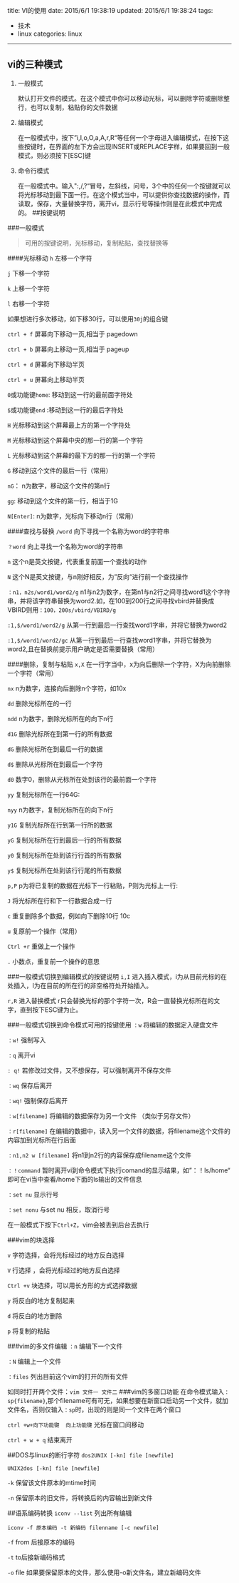 title: VI的使用
date: 2015/6/1 19:38:19 
updated: 2015/6/1 19:38:24 
tags: 
- 技术
- linux
categories: linux
---
## vi的三种模式
1. 一般模式
	
	默认打开文件的模式。在这个模式中你可以移动光标，可以删除字符或删除整行，也可以复制，粘贴你的文件数据
2. 编辑模式
	
	在一般模式中，按下”i,I,o,O,a,A,r,R“等任何一个字母进入编辑模式，在按下这些按键时，在界面的左下方会出现INSERT或REPLACE字样，如果要回到一般模式，则必须按下[ESC]键
3. 命令行模式

	在一般模式中。输入":,/,?“冒号，左斜线，问号，3个中的任何一个按键就可以将光标移动到最下面一行。在这个模式当中，可以提供你查找数据的操作，而读取，保存，大量替换字符，离开vi，显示行号等操作则是在此模式中完成的。
##按键说明

###一般模式
>可用的按键说明，光标移动，复制粘贴，查找替换等

####光标移动
`h`  左移一个字符

`j`  下移一个字符

`k`  上移一个字符

`l`  右移一个字符

如果想进行多次移动，如下移30行，可以使用`30j`的组合键

`ctrl + f` 屏幕向下移动一页,相当于 pagedown

`ctrl + b` 屏幕向上移动一页,相当于 pageup

`ctrl + d` 屏幕向下移动半页

`ctrl + u` 屏幕向上移动半页

`0`或功能键`home`: 移动到这一行的最前面字符处

`$`或功能键`end` :移动到这一行的最后字符处

`H`  光标移动到这个屏幕最上方的第一个字符处

`M`  光标移动到这个屏幕中央的那一行的第一个字符

`L`  光标移动到这个屏幕的最下方的那一行的第一个字符

`G`  移动到这个文件的最后一行（常用）

`nG`： n为数字，移动这个文件的第n行

`gg`: 移动到这个文件的第一行，相当于1G

`N[Enter]`: n为数字，光标向下移动n行（常用）

####查找与替换
`/word` 向下寻找一个名称为word的字符串

`？word` 向上寻找一个名称为word的字符串

`n` 这个n是英文按键，代表重复前面一个查找的动作

`N` 这个N是英文按键，与n刚好相反，为”反向“进行前一个查找操作

`：n1，n2s/word1/word2/g` n1与n2为数字，在第n1与n2行之间寻找word1这个字符串，并将该字符串替换为word2.如，在100到200行之间寻找vbird并替换成VBIRD则用`：100，200s/vbird/VBIRD/g`

`:1,$/word1/word2/g`  从第一行到最后一行查找word1字串，并将它替换为word2

`:1,$/word1/word2/gc` 从第一行到最后一行查找word1字串，并将它替换为word2,且在替换前提示用户确定是否需要替换（常用）

####删除，复制与粘贴
`x,X` 在一行字当中，x为向后删除一个字符，X为向前删除一个字符（常用）

`nx` n为数字，连接向后删除n个字符，如10x

`dd` 删除光标所在的一行

`ndd`  n为数字，删除光标所在的向下n行

`d1G`  删除光标所在到第一行的所有数据

`dG` 删除光标所在到最后一行的数据

`d$` 删除从光标所在到最后一个字符

`d0` 数字0，删除从光标所在处到该行的最前面一个字符

`yy` 复制光标所在一行64G:

`nyy` n为数字，复制光标所在的向下n行

`y1G` 复制光标所在行到第一行所的数据

`yG` 复制光标所在行到最后一行的所有数据

`y0` 复制光标所在处到该行行首的所有数据

`y$`  复制光标所在处到该行行尾的所有数据

`p,P` p为将已复制的数据在光标下一行粘贴，P则为光标上一行:

`J` 将光标所在行和下一行数据合成一行

`c` 重复删除多个数据，例如向下删除10行 10c

`u` 复原前一个操作（常用）

`Ctrl +r` 重做上一个操作

`.`  小数点，重复前一个操作的意思

###一般模式切换到编辑模式的按键说明
`i,I`  进入插入模式，i为从目前光标的在处插入，I为在目前的所在行的非空格符处开始插入。

`r,R`  进入替换模式 r只会替换光标的那个字符一次，R会一直替换光标所在的文字，直到按下ESC键为止。

###一般模式切换到命令模式可用的按键使用
`：w` 将编辑的数据定入硬盘文件

`：w!` 强制写入

`：q` 离开vi

`: q!`  若修改过文件，又不想保存，可以强制离开不保存文件 

`：wq` 保存后离开

`：wq!` 强制保存后离开 

`：w[filename]` 将编辑的数据保存为另一个文件 （类似于另存文件）

`：r[filename]` 在编辑的数据中，读入另一个文件的数据，将filename这个文件的内容加到光标所在行后面

`：n1,n2 w [filename]`  将n1到n2行的内容保存成filename这个文件 

`：！command` 暂时离开vi到命令模式下执行comand的显示结果，如”：！ls/home“ 即可在vi当中查看/home下面的ls输出的文件信息

`：set nu` 显示行号

`：set nonu` 与set nu 相反，取消行号

在一般模式下按下`Ctrl+Z`，vim会被丢到后台去执行

###vim的块选择

`v`  字符选择，会将光标经过的地方反白选择

`V` 行选择 ，会将光标经过的地方反白选择

`Ctrl +v`  块选择，可以用长方形的方式选择数据

`y`  将反白的地方复制起来

`d` 将反白的地方删除

`p` 将复制的粘贴

###vim的多文件编辑
`：n` 编辑下一个文件 

`：N` 编辑上一个文件 

`：files` 列出目前这个vim的打开的所有文件

如同时打开两个文件：`vim 文件一 文件二`
###vim的多窗口功能
在命令模式输入`：sp{filename}`,那个filename可有可无，如果想要在新窗口启动另一个文件，就加文件名，否则仅输入`：sp`时，出现的则是同一个文件在两个窗口

`ctrl +w+向下功能键  向上功能键`  光标在窗口间移动

`ctrl + w + q`  结束离开

##DOS与linux的断行字符
`dos2UNIX [-kn] file [newfile]`

`UNIX2dos [-kn] file [newfile]`

`-k` 保留该文件原本的mtime时间

`-n` 保留原本的旧文件，将转换后的内容输出到新文件

##语系编码转换
`iconv --list` 列出所有编辑

`iconv -f 原本编码 -t 新编码 filenname [-c newfile]`

`-f` from 后接原本的编码  

`-t` to后接新编码格式  

`-o` file 如果要保留原本的文件，那么使用-o新文件名，建立新编码文件

